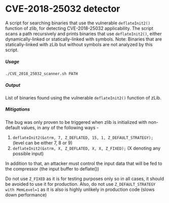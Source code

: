 # CVE-2018-25032 detector
A script for searching binaries that use the vulnerable `deflateInit2()` function of zlib, for detecting CVE-2018-25032 applicability.
The script scans a path recursively and prints binaries that use `deflateInit2()`, either dynamically-linked or statically-linked with symbols.
Note: Binaries that are statically-linked with zLib but without symbols are not analyzed by this script.
##### Usage
```
./CVE_2018_25032_scanner.sh PATH
```
##### Output

List of binaries found using the vulnerable `deflateInit2()` function of zLib.

##### Mitigations

The bug was only proven to be triggered when zlib is initialized with non-default values, in any of the following ways -
1. `deflateInit2(&strm, 7, Z_DEFLATED, 15, 1, Z_DEFAULT_STRATEGY);` (level can be either 7, 8 or 9)
2. `deflateInit2(&strm, X, Z_DEFLATED, X, X, Z_FIXED);` (X denoting any possible input)

In addition to that, an attacker must control the input data that will be fed to the compressor (the input buffer to deflate())

Do not use `Z_FIXED` as it is for testing purposes only so in all cases, it should be avoided to use it for production.
Also, do not use `Z_DEFAULT_STRATEGY with MemLevel=1` as it is also is highly unlikely in production code (slows down performance)

